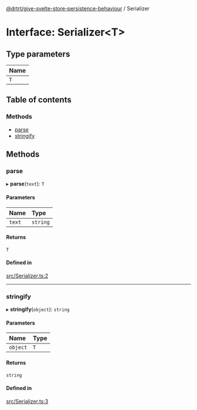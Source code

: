 [@drtrt/give-svelte-store-persistence-behaviour](../README.md) / Serializer

# Interface: Serializer\<T\>

## Type parameters

| Name |
| :------ |
| `T` |

## Table of contents

### Methods

- [parse](Serializer.md#parse)
- [stringify](Serializer.md#stringify)

## Methods

### parse

▸ **parse**(`text`): `T`

#### Parameters

| Name | Type |
| :------ | :------ |
| `text` | `string` |

#### Returns

`T`

#### Defined in

[src/Serializer.ts:2](https://github.com/drtrt-org/give-svelte-store-persistence-behaviour/blob/b2607f9/src/Serializer.ts#L2)

___

### stringify

▸ **stringify**(`object`): `string`

#### Parameters

| Name | Type |
| :------ | :------ |
| `object` | `T` |

#### Returns

`string`

#### Defined in

[src/Serializer.ts:3](https://github.com/drtrt-org/give-svelte-store-persistence-behaviour/blob/b2607f9/src/Serializer.ts#L3)
